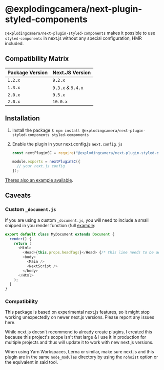 # @explodingcamera/next-plugin-styled-components

`@explodingcamera/next-plugin-styled-components` makes it possible to use `styled-components` in next.js without any special configuration, HMR included.

## Compatibility Matrix

| Package Version | Next.JS Version   |
| --------------- | ----------------- |
| `1.2.x`         | `9.2.x`           |
| `1.3.x`         | `9.3.x` & `9.4.x` |
| `2.0.x`         | `9.5.x`           |
| `2.0.x`         | `10.0.x`          |

## Installation

1. Install the package
   `$ npm install @explodingcamera/next-plugin-styled-components styled-components`

2. Enable the plugin in your next.config.js
   `next.config.js`

   ```js
   const nextPluginSC = require("@explodingcamera/next-plugin-styled-components");

   module.exports = nextPluginSC({
     // your next.js config
   });
   ```

[Theres also an example available](packages/example).

## Caveats

### Custom `_document.js`

If you are using a custom `_document.js`, you will need to include a small snipped in you render function (full [example](packages/example):

```js
export default class MyDocument extends Document {
  render() {
    return (
      <Html>
        <Head>{this.props.headTags}</Head> {/* this line needs to be added */}
        <body>
          <Main />
          <NextScript />
        </body>
      </Html>
    );
  }
}
```

### Compatibility

This package is based on experimental next.js features, so it might stop working unexpectedly on newer next.js versions. Please report any issues here.

While next.js doesn't recommend to already create plugins, I created this because this project's scope isn't that large & I use it in production for multiple projects and thus will update it to work with new next.js versions.

When using Yarn Workspaces, Lerna or similar, make sure next.js and this plugin are in the same `node_modules` directory by using the `nohoist` option or the equivalent in said tool.
